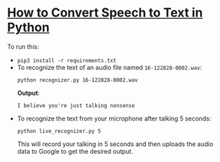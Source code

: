 # [How to Convert Speech to Text in Python](https://www.thepythoncode.com/article/using-speech-recognition-to-convert-speech-to-text-python)
To run this:
- `pip3 install -r requirements.txt`
- To recognize the text of an audio file named `16-122828-0002.wav`:
    ```
    python recognizer.py 16-122828-0002.wav
    ```
    **Output**:
    ```
    I believe you're just talking nonsense
    ```
- To recognize the text from your microphone after talking 5 seconds:
    ```
    python live_recognizer.py 5
    ```
    This will record your talking in 5 seconds and then uploads the audio data to Google to get the desired output.